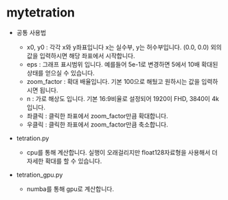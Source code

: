 # mytetration
  
- 공통 사용법
  - x0, y0 : 각각 x와 y좌표입니다 x는 실수부, y는 허수부입니다. (0.0, 0.0) 외의 값을 입력하시면 해당 좌표에서 시작합니다.
  - eps : 그래프 표시범위 입니다. 예를들어 5e-1로 변경하면 5에서 10배 확대된 상태를 얻으실 수 있습니다.
  - zoom_factor : 확대 배율입니다. 기본 100으로 해뒀고 원하시는 값을 입력하시면 됩니다.
  - n : 가로 해상도 입니다. 기본 16:9비율로 설정되어 1920이 FHD, 3840이 4k입니다.
  - 좌클릭 : 클릭한 좌표에서 zoom_factor만큼 확대합니다.
  - 우클릭 : 클릭한 좌표에서 zoom_factor만큼 축소합니다.
     
- tetration.py
  - cpu를 통해 계산합니다. 실행이 오래걸리지만 float128자료형을 사용해서 더 자세한 확대를 할 수 있습니다.
  
- tetration_gpu.py
  - numba를 통해 gpu로 계산합니다.
